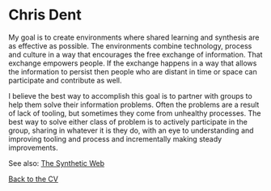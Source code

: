 Chris Dent
==========

My goal is to create environments where shared learning and synthesis
are as effective as possible. The environments combine technology,
process and culture in a way that encourages the free exchange of
information. That exchange empowers people. If the exchange happens in a
way that allows the information to persist then people who are distant in
time or space can participate and contribute as well.

I believe the best way to accomplish this goal is to partner with groups
to help them solve their information problems. Often the problems are a
result of lack of tooling, but sometimes they come from unhealthy processes.
The best way to solve either class of problem is to actively participate
in the group, sharing in whatever it is they do, with an eye to understanding
and improving tooling and process and incrementally making steady improvements.

See also: [The Synthetic Web](https://anticdent.org/the-synthetic-web.html)

[Back to the CV](/)
